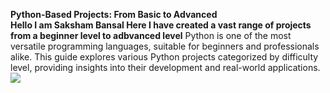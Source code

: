 
******Python-Based Projects: From Basic to Advanced******<br>
**Hello I am Saksham Bansal Here I have created a vast range of projects from a beginner level to adbvanced level**
Python is one of the most versatile programming languages, suitable for beginners and professionals alike. This guide explores various Python projects categorized by difficulty level, providing insights into their development and real-world applications.
<img src="https://webandcrafts.com/_next/image?url=https%3A%2F%2Fadmin.wac.co%2Fuploads%2FFeatures_Of_Python_1_f4ccd6d9f7.jpg&w=4500&q=90"/>
